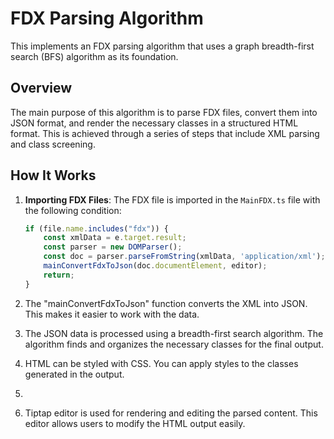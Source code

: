 # FDX Parsing Algorithm

This implements an FDX parsing algorithm that uses a graph breadth-first search (BFS) algorithm as its foundation.

## Overview

The main purpose of this algorithm is to parse FDX files, convert them into JSON format, and render the necessary classes in a structured HTML format. This is achieved through a series of steps that include XML parsing and class screening.

## How It Works

1. **Importing FDX Files**: 
   The FDX file is imported in the `MainFDX.ts` file with the following condition:

   ```typescript
   if (file.name.includes("fdx")) {
       const xmlData = e.target.result;
       const parser = new DOMParser();
       const doc = parser.parseFromString(xmlData, 'application/xml');
       mainConvertFdxToJson(doc.documentElement, editor);
       return;
   }
   
2. The "mainConvertFdxToJson" function converts the XML into JSON. This makes it easier to work with the data.

3. The JSON data is processed using a breadth-first search algorithm. The algorithm finds and organizes the necessary classes for the final output.

4. HTML can be styled with CSS. You can apply styles to the classes generated in the output.
5. 

6. Tiptap editor is used for rendering and editing the parsed content. This editor allows users to modify the HTML output easily.
